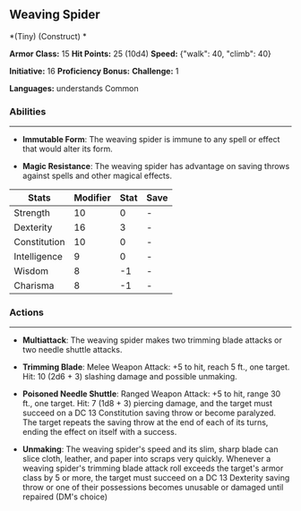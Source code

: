 ## Weaving Spider
*(Tiny) (Construct) *

**Armor Class:** 15
**Hit Points:** 25 (10d4)
**Speed:** {"walk": 40, "climb": 40}

**Initiative:** 16
**Proficiency Bonus:**
**Challenge:** 1

**Languages:** understands Common

### Abilities
 --- 
- **Immutable Form**: The weaving spider is immune to any spell or effect that would alter its form.

- **Magic Resistance**: The weaving spider has advantage on saving throws against spells and other magical effects.



| Stats | Modifier | Stat | Save
| ---- | ---- | ---- | ---- |
| Strength | 10 | 0 | - |
| Dexterity | 16 | 3 | - |
| Constitution | 10 | 0 | - |
| Intelligence | 9 | 0 | - |
| Wisdom | 8 | -1 | - |
| Charisma | 8 | -1 | - |

### Actions
 --- 
- **Multiattack**: The weaving spider makes two trimming blade attacks or two needle shuttle attacks.

- **Trimming Blade**: Melee Weapon Attack: +5 to hit, reach 5 ft., one target. Hit: 10 (2d6 + 3) slashing damage and possible unmaking.

- **Poisoned Needle Shuttle**: Ranged Weapon Attack: +5 to hit, range 30 ft., one target. Hit: 7 (1d8 + 3) piercing damage, and the target must succeed on a DC 13 Constitution saving throw or become paralyzed. The target repeats the saving throw at the end of each of its turns, ending the effect on itself with a success.

- **Unmaking**: The weaving spider's speed and its slim, sharp blade can slice cloth, leather, and paper into scraps very quickly. Whenever a weaving spider's trimming blade attack roll exceeds the target's armor class by 5 or more, the target must succeed on a DC 13 Dexterity saving throw or one of their possessions becomes unusable or damaged until repaired (DM's choice)

